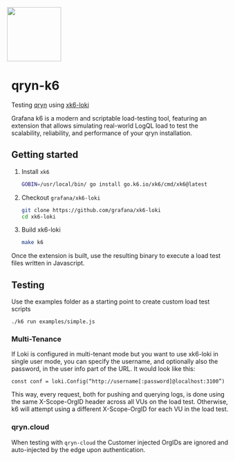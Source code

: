 <img src='https://user-images.githubusercontent.com/1423657/173144443-fc7ba783-d5bf-47f9-bf59-707693da5ed1.png' style="margin-left:-10px" width=125/>

# qryn-k6

Testing [qryn](https://qryn.dev) using [xk6-loki](https://grafana.com/blog/2022/06/08/a-quick-guide-to-load-testing-grafana-loki-with-grafana-k6/)

Grafana k6 is a modern and scriptable load-testing tool, featuring an extension that allows simulating real-world LogQL load to test the scalability, reliability, and performance of your qryn installation.


## Getting started

1. Install `xk6`

   ```bash
   GOBIN=/usr/local/bin/ go install go.k6.io/xk6/cmd/xk6@latest
   ```

2. Checkout `grafana/xk6-loki`

   ```bash
   git clone https://github.com/grafana/xk6-loki
   cd xk6-loki
   ```

3. Build xk6-loki

   ```bash
   make k6
   ```
   
Once the extension is built, use the resulting binary to execute a load test files written in Javascript.

## Testing
Use the examples folder as a starting point to create custom load test scripts
```
./k6 run examples/simple.js
```

### Multi-Tenance
If Loki is configured in multi-tenant mode but you want to use xk6-loki in single user mode, you can specify the username, and optionally also the password, in the user info part of the URL. It would look like this:

`const conf = loki.Config(“http://username[:password]@localhost:3100”)`

This way, every request, both for pushing and querying logs, is done using the same X-Scope-OrgID header across all VUs on the load test. Otherwise, k6 will attempt using a different X-Scope-OrgID for each VU in the load test. 

### qryn.cloud
When testing with `qryn-cloud` the Customer injected OrgIDs are ignored and auto-injected by the edge upon authentication.
